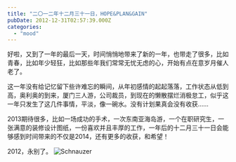 ```yaml
---
title: "二〇一二年十二月三十一日，HOPE&PLAN&GAIN"
pubDate: 2012-12-31T02:57:39.000Z
categories: 
  - "mood"
---
```


好啦，又到了一年的最后一天，时间悄悄地带来了新的一年，也带走了很多，比如青春，比如年少轻狂，比如那些年我们常常无忧无虑的心，开始有点在意岁月催人老了。

这一年没有给记忆留下些许难忘的瞬间，从年初感情的起起落落，工作状态从低到高，奥利奥的到来，厦门三人游，公司裁员，到现在的懒散摆烂消极怠工，似乎这一年只发生了这几件事情，平淡，像一碗水。没有计划果真会没有收获……

2013期待很多，比如一场成功的手术，一次东南亚海岛游，一个在职研究生，一张满意的装修设计图纸，一份喜欢并且丰厚的工作，一年后的十二月三十一日会能够感到时间带来的不仅是2014，还有更多的收获，和希望！

2012，永别了。 ![Schnauzer](https://blog.liuweinan.com/wp-content/uploads/2012/12/54702160201112060729332056592904486_007_640.jpg)
